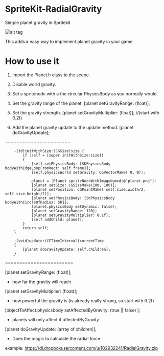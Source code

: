 SpriteKit-RadialGravity
=======================

Simple planet gravity in Spritekit

![alt tag](https://raw.githubusercontent.com/TheSneakyNarwhal/SpriteKit-RadialGravity/master/pic.png)

This adds a easy way to implement planet gravity in your game


How to use it
=======================

1. Import the Planet.h class to the scene.

2. Disable world gravity.

3. Set a spritenode with a the circular PhysicsBody as you normally would.

3. Set the gravity range of the planet. [planet setGravityRange: (float)];

4. Set the gravity strength. [planet setGravityMultiplier: (float)]; //(start with 0.2f)

5. Add the planet gravity update to the update method. [planet doGravityUpdate];

=======================

        -(id)initWithSize:(CGSize)size {    
            if (self = [super initWithSize:size])
            {
                [self setPhysicsBody: [SKPhysicsBody bodyWithEdgeLoopFromRect: self.frame]];
                [self.physicsWorld setGravity: CGVectorMake( 0, 0)];
                
                planet = [Planet spriteNodeWithImageNamed:@"planet.png"];
                [planet setSize: CGSizeMake(100, 100)];
                [planet setPosition: CGPointMake( self.size.width/2, self.size.height/2)];
                [planet setPhysicsBody: [SKPhysicsBody bodyWithCircleOfRadius: 50]];
                [planet.physicsBody setDynamic: false];
                [planet setGravityRange: 120];
                [planet setGravityMultiplier: 0.1f];
                [self addChild: planet];
            }
            return self;
        }

        -(void)update:(CFTimeInterval)currentTime
        {
            [planet doGravityUpdate: self.children];
        }

========================

[planet setGravityRange: (float)]; 
- how far the gravity will reach

[planet setGravityMultiplier: (float)]; 
- how powerful the gravity is (is already really strong, so start with 0.2f)

[objectToAffect.physicsbody setAffectedByGravity: (true || false) ]; 
- planets will only affect if affectedByGravity

[planet doGravityUpdate: (array of children)];
- Does the magic to calculate the radial force

example:
https://dl.dropboxusercontent.com/u/102932241/RadialGravity.zip
